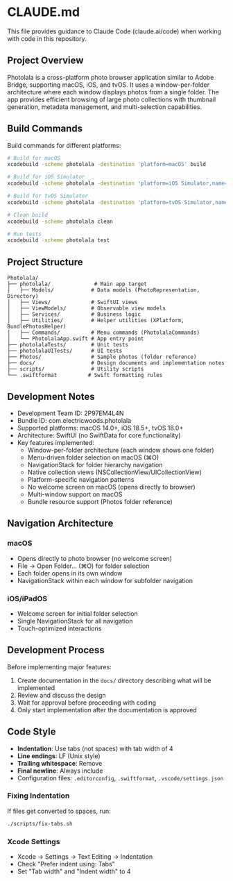 # CLAUDE.md

This file provides guidance to Claude Code (claude.ai/code) when working with code in this repository.

## Project Overview

Photolala is a cross-platform photo browser application similar to Adobe Bridge, supporting macOS, iOS, and tvOS. It uses a window-per-folder architecture where each window displays photos from a single folder. The app provides efficient browsing of large photo collections with thumbnail generation, metadata management, and multi-selection capabilities.

## Build Commands

Build commands for different platforms:

```bash
# Build for macOS
xcodebuild -scheme photolala -destination 'platform=macOS' build

# Build for iOS Simulator
xcodebuild -scheme photolala -destination 'platform=iOS Simulator,name=iPhone 16 Pro' build

# Build for tvOS Simulator  
xcodebuild -scheme photolala -destination 'platform=tvOS Simulator,name=Apple TV' build

# Clean build
xcodebuild -scheme photolala clean

# Run tests
xcodebuild -scheme photolala test
```

## Project Structure

```
Photolala/
├── photolala/              # Main app target
│   ├── Models/            # Data models (PhotoRepresentation, Directory)
│   ├── Views/             # SwiftUI views
│   ├── ViewModels/        # Observable view models
│   ├── Services/          # Business logic
│   ├── Utilities/         # Helper utilities (XPlatform, BundlePhotosHelper)
│   ├── Commands/          # Menu commands (PhotolalaCommands)
│   └── PhotolalaApp.swift # App entry point
├── photolalaTests/        # Unit tests
├── photolalaUITests/      # UI tests
├── Photos/                # Sample photos (folder reference)
├── docs/                  # Design documents and implementation notes
├── scripts/               # Utility scripts
└── .swiftformat          # Swift formatting rules
```

## Development Notes

- Development Team ID: 2P97EM4L4N
- Bundle ID: com.electricwoods.photolala
- Supported platforms: macOS 14.0+, iOS 18.5+, tvOS 18.0+
- Architecture: SwiftUI (no SwiftData for core functionality)
- Key features implemented:
  - Window-per-folder architecture (each window shows one folder)
  - Menu-driven folder selection on macOS (⌘O)
  - NavigationStack for folder hierarchy navigation
  - Native collection views (NSCollectionView/UICollectionView)
  - Platform-specific navigation patterns
  - No welcome screen on macOS (opens directly to browser)
  - Multi-window support on macOS
  - Bundle resource support (Photos folder reference)

## Navigation Architecture

### macOS
- Opens directly to photo browser (no welcome screen)
- File → Open Folder... (⌘O) for folder selection
- Each folder opens in its own window
- NavigationStack within each window for subfolder navigation

### iOS/iPadOS
- Welcome screen for initial folder selection
- Single NavigationStack for all navigation
- Touch-optimized interactions

## Development Process

Before implementing major features:
1. Create documentation in the `docs/` directory describing what will be implemented
2. Review and discuss the design
3. Wait for approval before proceeding with coding
4. Only start implementation after the documentation is approved

## Code Style

- **Indentation**: Use tabs (not spaces) with tab width of 4
- **Line endings**: LF (Unix style)
- **Trailing whitespace**: Remove
- **Final newline**: Always include
- Configuration files: `.editorconfig`, `.swiftformat`, `.vscode/settings.json`

### Fixing Indentation

If files get converted to spaces, run:
```bash
./scripts/fix-tabs.sh
```

### Xcode Settings
- Xcode → Settings → Text Editing → Indentation
- Check "Prefer indent using: Tabs"
- Set "Tab width" and "Indent width" to 4